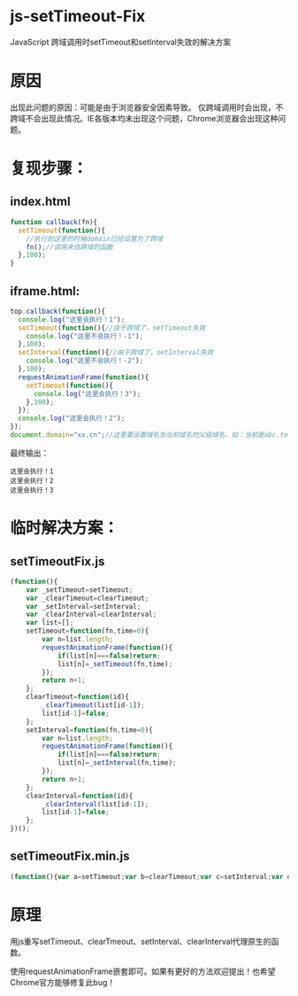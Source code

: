 # js-setTimeout-Fix
JavaScript 跨域调用时setTimeout和setInterval失效的解决方案

# 原因
出现此问题的原因：可能是由于浏览器安全因素导致。
仅跨域调用时会出现，不跨域不会出现此情况。IE各版本均未出现这个问题，Chrome浏览器会出现这种问题。

# 复现步骤：
## index.html
```js
function callback(fn){
  setTimeout(function(){
    //执行到这里的时候domain已经设置为了跨域
    fn();//调用来自跨域的函数
  },100);
}
```
## iframe.html:
```js
top.callback(function(){
  console.log("这里会执行！1");
  setTimeout(function(){//由于跨域了，setTimeout失效
    console.log("这里不会执行！-1");
  },100);
  setInterval(function(){//由于跨域了，setInterval失效
    console.log("这里不会执行！-2");
  },100);
  requestAnimationFrame(function(){
    setTimeout(function(){
      console.log("这里会执行！3");
    },100);
  });
  console.log("这里会执行！2");
});
document.domain="xx.cn";//这里要设置域名为当前域名的父级域名，如：当前是abc.test.cn，这里要设置test.cn
```
最终输出：
```
这里会执行！1
这里会执行！2
这里会执行！3
```
# 临时解决方案：
## setTimeoutFix.js
```js
(function(){
	var _setTimeout=setTimeout;
	var _clearTimeout=clearTimeout;
	var _setInterval=setInterval;
	var _clearInterval=clearInterval;
	var list=[];
	setTimeout=function(fn,time=0){
		var n=list.length;
		requestAnimationFrame(function(){
			if(list[n]===false)return;
			list[n]=_setTimeout(fn,time);
		});
		return n+1;
	};
	clearTimeout=function(id){
		_clearTimeout(list[id-1]);
		list[id-1]=false;
	};
	setInterval=function(fn,time=0){
		var n=list.length;
		requestAnimationFrame(function(){
			if(list[n]===false)return;
			list[n]=_setInterval(fn,time);
		});
		return n+1;
	};
	clearInterval=function(id){
		_clearInterval(list[id-1]);
		list[id-1]=false;
	};
})();
```
## setTimeoutFix.min.js
```js
(function(){var a=setTimeout;var b=clearTimeout;var c=setInterval;var d=clearInterval;var l=[];setTimeout=function(e,f){var n=l.length;requestAnimationFrame(function(){if(l[n]===!1)return;l[n]=a(e,f);});return n+1;};clearTimeout=function(g){b(l[g-1]);l[g-1]=!1;};setInterval=function(e,f){var n=l.length;requestAnimationFrame(function(){if(l[n]===!1)return;l[n]=c(e,f);});return n+1;};clearInterval=function(g){d(l[g-1]);l[g-1]=!1;};})();
```

# 原理
用js重写setTimeout、clearTmeout、setInterval、clearInterval代理原生的函数。

使用requestAnimationFrame嵌套即可。如果有更好的方法欢迎提出！也希望Chrome官方能够修复此bug！
